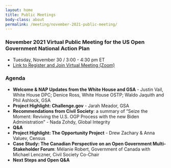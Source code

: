 ```yaml
---
layout: home
title: Public Meetings
body-class: about
permalink: /meeting/november-2021-public-meeting/
---
```


### November 2021 Virtual Public Meeting for the US Open Government National Action Plan

* Tuesday, November 30 / 3:00 - 4:30 pm ET
* [Link to Register and Join Virtual Meeting (Zoom)](https://gsa.zoomgov.com/meeting/register/vJIsceCsrDMsH0MtDHM8nC2YFC-Qmr2Cs1o)

### Agenda

* **Welcome & NAP Updates from the White House and GSA** - Justin Vail, White House DPC; Denice Ross, White House OSTP; Waldo Jaquith and Phil Ashlock, GSA
* **Project Highlight: Challenge.gov** - Jarah Meador, GSA
* **Recommendations from Civil Society**: a summary of “Seize the Moment: Reviving the U.S. OGP Process with the new Biden Administration” - Nada Zohdy, Global Integrity
* **Q&A**
* **Project Highlight: The Opportunity Project** - Drew Zachary & Anna Valuev, Census
* **Case Study: The Canadian Perspective on an Open Government Multi-Stakeholder Forum**: Mélanie Robert, Government of Canada with Michael Lenczner, Civil Society Co-Chair
* **Next Steps and Open Q&A**
